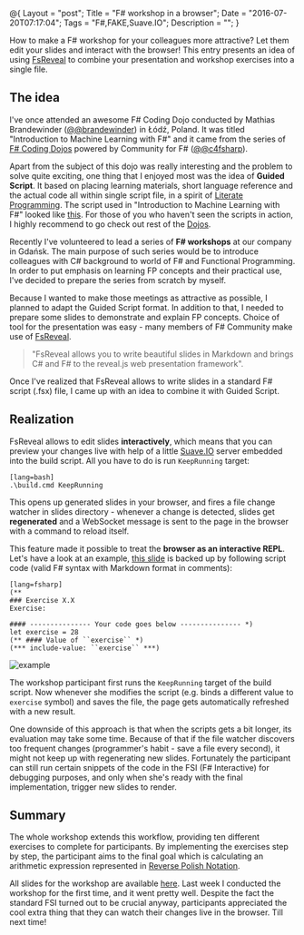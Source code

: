 @{
    Layout = "post";
    Title = "F# workshop in a browser";
    Date = "2016-07-20T07:17:04";
    Tags = "F#,FAKE,Suave.IO";
    Description = "";
}

How to make a F# workshop for your colleagues more attractive? Let them edit your slides and interact with the browser!
This entry presents an idea of using [FsReveal](http://fsprojects.github.io/FsReveal/) to combine your presentation and workshop exercises into a single file.

<!--more-->

## The idea

I've once attended an awesome F# Coding Dojo conducted by Mathias Brandewinder ([@@brandewinder](https://twitter.com/brandewinder)) in Łódź, Poland.
It was titled "Introduction to Machine Learning with F#" and it came from the series of [F# Coding Dojos](http://c4fsharp.net/#fsharp-coding-dojos) powered by Community for F# ([@@c4fsharp](https://twitter.com/c4fsharp)).

Apart from the subject of this dojo was really interesting and the problem to solve quite exciting, one thing that I enjoyed most was the idea of **Guided Script**.
It based on placing learning materials, short language reference and the actual code all within single script file, in a spirit of [Literate Programming](https://en.wikipedia.org/wiki/Literate_programming).
The script used in "Introduction to Machine Learning with F#" looked like [this](https://github.com/c4fsharp/Dojo-Digits-Recognizer/blob/master/Dojo/GuidedScript.fsx).
For those of you who haven't seen the scripts in action, I highly recommend to go check out rest of the [Dojos](https://github.com/c4fsharp).

Recently I've volunteered to lead a series of **F# workshops** at our company in Gdańsk.
The main purpose of such series would be to introduce colleagues with C# background to world of F# and Functional Programming. 
In order to put emphasis on learning FP concepts and their practical use, I've decided to prepare the series from scratch by myself.

Because I wanted to make those meetings as attractive as possible, I planned to adapt the Guided Script format. 
In addition to that, I needed to prepare some slides to demonstrate and explain FP concepts.
Choice of tool for the presentation was easy - many members of F# Community make use of [FsReveal](http://fsprojects.github.io/FsReveal/).

> "FsReveal allows you to write beautiful slides in Markdown and brings C# and F# to the reveal.js web presentation framework".

Once I've realized that FsReveal allows to write slides in a standard F# script (.fsx) file, I came up with an idea to combine it with Guided Script.

## Realization

FsReveal allows to edit slides **interactively**, which means that you can preview your changes live with help of a little [Suave.IO](https://suave.io/) server embedded into the build script. All you have to do is run `KeepRunning` target:

    [lang=bash]
    .\build.cmd KeepRunning 

This opens up generated slides in your browser, and fires a file change watcher in slides directory - whenever a change is detected, slides get **regenerated** and a WebSocket message is sent to the page in the browser with a command to reload itself.

This feature made it possible to treat the **browser as an interactive REPL**.
Let's have a look at an example, [this slide](http://theimowski.com/fsharp-workshops-basics/#/1/4) is backed up by following script code (valid F# syntax with Markdown format in comments):

    [lang=fsharp]
    (**
    ### Exercise X.X
    Exercise:

    #### --------------- Your code goes below --------------- *)
    let exercise = 28
    (** #### Value of ``exercise`` *)
    (*** include-value: ``exercise`` ***)

![example](example.png)

The workshop participant first runs the `KeepRunning` target of the build script.
Now whenever she modifies the script (e.g. binds a different value to `exercise` symbol) and saves the file, the page gets automatically refreshed with a new result.

One downside of this approach is that when the scripts gets a bit longer, its evaluation may take some time.
Because of that if the file watcher discovers too frequent changes (programmer's habit - save a file every second), it might not keep up with regenerating new slides.
Fortunately the participant can still run certain snippets of the code in the FSI (F# Interactive) for debugging purposes, and only when she's ready with the final implementation, trigger new slides to render.

## Summary

The whole workshop extends this workflow, providing ten different exercises to complete for participants.
By implementing the exercises step by step, the participant aims to the final goal which is calculating an arithmetic expression represented in [Reverse Polish Notation](https://en.wikipedia.org/wiki/Reverse_Polish_notation).

All slides for the workshop are available [here](http://theimowski.com/fsharp-workshops-basics/).
Last week I conducted the workshop for the first time, and it went pretty well.
Despite the fact the standard FSI turned out to be crucial anyway, participants appreciated the cool extra thing that they can watch their changes live in the browser.
Till next time!